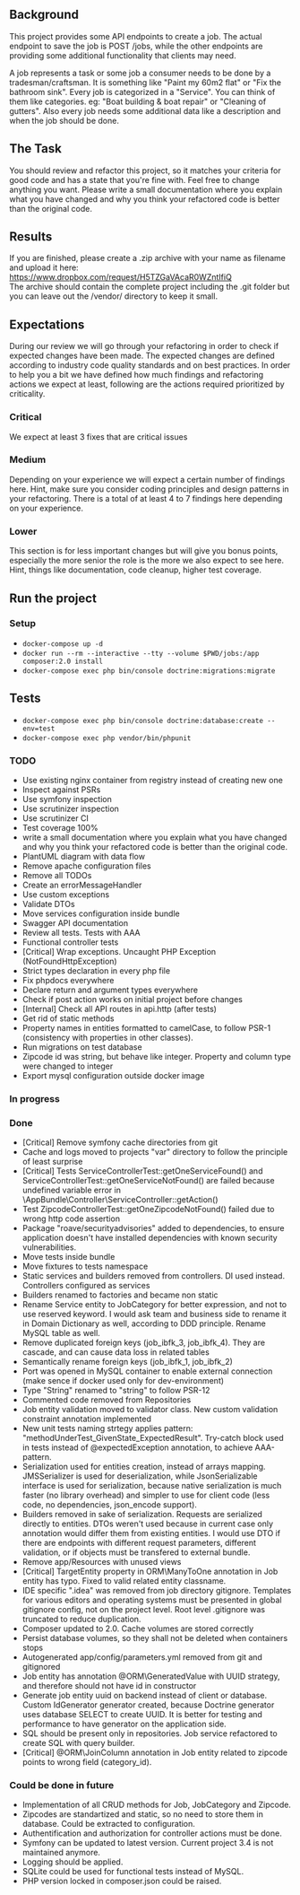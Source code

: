 ## Background
This project provides some API endpoints to create a job. The actual endpoint to save the job is POST /jobs, 
while the other endpoints are providing some additional functionality that clients may need.

A job represents a task or some job a consumer needs to be done by a tradesman/craftsman.
It is something like "Paint my 60m2 flat" or "Fix the bathroom sink".
Every job is categorized in a "Service". You can think of them like categories. eg: "Boat building & boat repair" or "Cleaning of gutters".
Also every job needs some additional data like a description and when the job should be done.

## The Task
You should review and refactor this project, so it matches your criteria for good code and has a state that you're fine with. 
Feel free to change anything you want.
Please write a small documentation where you explain what you have changed and why you think your refactored code is better than the original code.

## Results
If you are finished, please create a .zip archive with your name as filename and upload it here:
https://www.dropbox.com/request/H5TZGaVAcaR0WZntIfiQ  
The archive should contain the complete project including the .git folder but you can leave out the /vendor/ directory to keep it small.

## Expectations
During our review we will go through your refactoring in order to check if expected changes have been made. The expected changes are defined according to industry code quality standards and on best practices. In order to help you a bit we have defined how much findings and refactoring actions we expect at least, following are the actions required prioritized by criticality.

### Critical
We expect at least 3 fixes that are critical issues

### Medium
Depending on your experience we will expect a certain number of findings here.
Hint, make sure you consider coding principles and design patterns in your refactoring.
There is a total of at least 4 to 7 findings here depending on your experience.

### Lower
This section is for less important changes but will give you bonus points, especially the more senior the role is the more we also expect to see here.
Hint, things like documentation, code cleanup, higher test coverage.


## Run the project
### Setup
- `docker-compose up -d`
- `docker run --rm --interactive --tty --volume $PWD/jobs:/app composer:2.0 install`
- `docker-compose exec php bin/console doctrine:migrations:migrate`

## Tests
- `docker-compose exec php bin/console doctrine:database:create --env=test`
- `docker-compose exec php vendor/bin/phpunit`

### TODO
* Use existing nginx container from registry instead of creating new one
* Inspect against PSRs
* Use symfony inspection
* Use scrutinizer inspection
* Use scrutinizer CI
* Test coverage 100%
* write a small documentation where you explain what you have changed and why you think your refactored code is better than the original code.
* PlantUML diagram with data flow
* Remove apache configuration files
* Remove all TODOs
* Create an errorMessageHandler
* Use custom exceptions
* Validate DTOs
* Move services configuration inside bundle
* Swagger API documentation
* Review all tests. Tests with AAA
* Functional controller tests
* [Critical] Wrap exceptions. Uncaught PHP Exception (NotFoundHttpException)
* Strict types declaration in every php file
* Fix phpdocs everywhere
* Declare return and argument types everywhere
* Check if post action works on initial project before changes
* [Internal] Check all API routes in api.http (after tests)
* Get rid of static methods
* Property names in entities formatted to camelCase, to follow PSR-1 (consistency with properties in other classes).
* Run migrations on test database
* Zipcode id was string, but behave like integer. Property and column type were changed to integer
* Export mysql configuration outside docker image

### In progress

### Done
* [Critical] Remove symfony cache directories from git
* Cache and logs moved to projects "var" directory to follow the principle of least surprise
* [Critical] Tests ServiceControllerTest::getOneServiceFound() and ServiceControllerTest::getOneServiceNotFound() are failed because undefined variable error in \AppBundle\Controller\ServiceController::getAction()
* Test ZipcodeControllerTest::getOneZipcodeNotFound() failed due to wrong http code assertion
* Package "roave/securityadvisories" added to dependencies, to ensure application doesn't have installed dependencies with known security vulnerabilities.
* Move tests inside bundle
* Move fixtures to tests namespace
* Static services and builders removed from controllers. DI used instead. Controllers configured as services
* Builders renamed to factories and became non static
* Rename Service entity to JobCategory for better expression, and not to use reserved keyword. I would ask team and business side to rename it in Domain Dictionary as well, according to DDD principle. Rename MySQL table as well.
* Remove duplicated foreign keys (job_ibfk_3, job_ibfk_4). They are cascade, and can cause data loss in related tables
* Semantically rename foreign keys (job_ibfk_1, job_ibfk_2)
* Port was opened in MySQL container to enable external connection (make sence if docker used only for dev-environment)
* Type "String" renamed to "string" to follow PSR-12
* Commented code removed from Repositories
* Job entity validation moved to validator class. New custom validation constraint annotation implemented
* New unit tests naming strtegy applies pattern: "methodUnderTest_GivenState_ExpectedResult". Try-catch block used in tests instead of @expectedException annotation, to achieve AAA-pattern.
* Serialization used for entities creation, instead of arrays mapping. JMSSerializer is used for deserialization, while JsonSerializable interface is used for serialization, because native serialization is much faster (no library overhead) and simpler to use for client code (less code, no dependencies, json_encode support).
* Builders removed in sake of serialization. Requests are serialized directly to entities. DTOs weren't used because in current case only annotation would differ them from existing entities. I would use DTO if there are endpoints with different request parameters, different validation, or if objects must be transfered to external bundle.  
* Remove app/Resources with unused views
* [Critical] TargetEntity property in ORM\ManyToOne annotation in Job entity has typo. Fixed to valid related entity classname.
* IDE specific ".idea" was removed from job directory gitignore. Templates for various editors and operating systems must be presented in global gitignore config, not on the project level. Root level .gitignore was truncated to reduce duplication.
* Composer updated to 2.0. Cache volumes are stored correctly
* Persist database volumes, so they shall not be deleted when containers stops
* Autogenerated app/config/parameters.yml removed from git and gitignored
* Job entity has annotation @ORM\GeneratedValue with UUID strategy, and therefore should not have id in constructor
* Generate job entity uuid on backend instead of client or database. Custom IdGenerator generator created, because Doctrine generator uses database SELECT to create UUID. It is better for testing and performance to have generator on the application side.
* SQL should be present only in repositories. Job service refactored to create SQL with query builder.
* [Critical] @ORM\JoinColumn annotation in Job entity related to zipcode points to wrong field (category_id).


### Could be done in future
* Implementation of all CRUD methods for Job, JobCategory and Zipcode.
* Zipcodes are standartized and static, so no need to store them in database. Could be extracted to configuration.
* Authentification and authorization for controller actions must be done.
* Symfony can be updated to latest version. Current project 3.4 is not maintained anymore.
* Logging should be applied.
* SQLite could be used for functional tests instead of MySQL.
* PHP version locked in composer.json could be raised.
